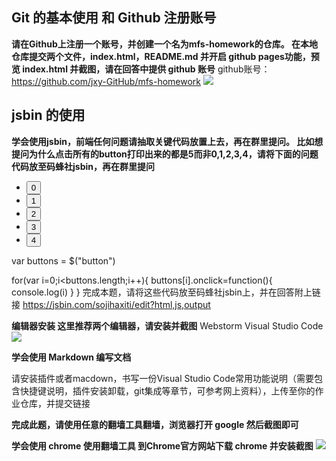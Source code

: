 ## Git 的基本使用 和 Github 注册账号
**请在Github上注册一个账号，并创建一个名为mfs-homework的仓库。
在本地仓库提交两个文件，index.html，README.md
并开启 github pages功能，预览 index.html 并截图，请在回答中提供 github 账号**
github账号：https://github.com/jxy-GitHub/mfs-homework
![](https://work.mafengshe.com/static/upload/article/pic1609857537485.jpg)
## jsbin 的使用

**学会使用jsbin，前端任何问题请抽取关键代码放置上去，再在群里提问。
比如想提问为什么点击所有的button打印出来的都是5而非0,1,2,3,4，请将下面的问题代码放至码蜂社jsbin，再在群里提问**

<!DOCTYPE html>
<html>
<head>
  <meta charset="utf-8">
  <meta name="viewport" content="width=device-width">

  <title>JS Bin</title>
  <script src="https://code.jquery.com/jquery-3.1.0.js"></script>
</head>
<body>
<ul>
  <li><button>0</button></li>
  <li><button>1</button></li>
  <li><button>2</button></li>
  <li><button>3</button></li>
  <li><button>4</button></li>
</ul>
</body>
</html>
var buttons = $("button")

for(var i=0;i<buttons.length;i++){
  buttons[i].onclick=function(){
    console.log(i)
  }
}
完成本题，请将这些代码放至码蜂社jsbin上，并在回答附上链接
https://jsbin.com/sojihaxiti/edit?html,js,output

**编辑器安装
这里推荐两个编辑器，请安装并截图**
Webstorm
Visual Studio Code
![](https://work.mafengshe.com/static/upload/article/pic1609860849752.jpg)

**学会使用 Markdown 编写文档**

请安装插件或者macdown，书写一份Visual Studio Code常用功能说明（需要包含快捷键说明，插件安装卸载，git集成等章节，可参考网上资料），上传至你的作业仓库，并提交链接

**完成此题，请使用任意的翻墙工具翻墙，浏览器打开 google 然后截图即可**

**学会使用 chrome
使用翻墙工具 到Chrome官方网站下载 chrome 并安装截图**
![](https://work.mafengshe.com/static/upload/article/pic1609861221731.jpg)
